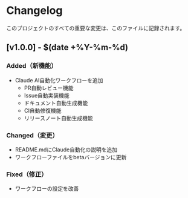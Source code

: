 # Changelog

このプロジェクトのすべての重要な変更は、このファイルに記録されます。


## [v1.0.0] - $(date +%Y-%m-%d)

### Added（新機能）
- Claude AI自動化ワークフローを追加
  - PR自動レビュー機能
  - Issue自動実装機能
  - ドキュメント自動生成機能
  - CI自動修復機能
  - リリースノート自動生成機能

### Changed（変更）
- README.mdにClaude自動化の説明を追加
- ワークフローファイルをbetaバージョンに更新

### Fixed（修正）
- ワークフローの設定を改善
